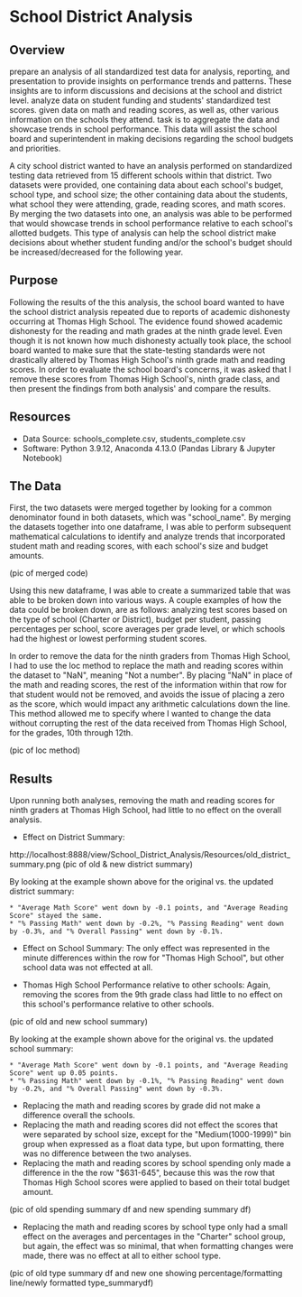 # School District Analysis 

## Overview 

prepare an analysis of all standardized test data for analysis, reporting, and presentation to provide insights on performance trends and patterns. These insights are to inform discussions and decisions at the school and district level. analyze data on student funding and students' standardized test scores. given data on math and reading scores, as well as, other various information on the schools they attend. task is to aggregate the data and showcase trends in school performance. This data will assist the school board and superintendent in making decisions regarding the school budgets and priorities.

A city school district wanted to have an analysis performed on standardized testing data retrieved from 15 different schools within that district. Two datasets were provided, one containing data about each school's budget, school type, and school size; the other containing data about the students, what school they were attending, grade, reading scores, and math scores. By merging the two datasets into one, an analysis was able to be performed that would showcase trends in school performance relative to each school's allotted budgets. This type of analysis can help the school district make decisions about whether student funding and/or the school's budget should be increased/decreased for the following year. 

## Purpose

Following the results of the this analysis, the school board wanted to have the school district analysis repeated due to reports of academic dishonesty occurring at Thomas High School. The evidence found showed academic dishonesty for the reading and math grades at the ninth grade level. Even though it is not known how much dishonesty actually took place, the school board wanted to make sure that the state-testing standards were not drastically altered by Thomas High School's ninth grade math and reading scores. In order to evaluate the school board's concerns, it was asked that I remove these scores from Thomas High School's, ninth grade class, and then present the findings from both analysis' and compare the results. 

## Resources 

* Data Source: schools_complete.csv, students_complete.csv
* Software: Python 3.9.12, Anaconda 4.13.0 (Pandas Library & Jupyter Notebook)

## The Data 

First, the two datasets were merged together by looking for a common denominator found in both datasets, which was "school_name". By merging the datasets together into one dataframe, I was able to perform subsequent mathematical calculations to identify and analyze trends that incorporated student math and reading scores, with each school's size and budget amounts. 

(pic of merged code)

Using this new dataframe, I was able to create a summarized table that was able to be broken down into various ways. A couple examples of how the data could be broken down, are as follows: analyzing test scores based on the type of school (Charter or District), budget per student, passing percentages per school, score averages per grade level, or which schools had the highest or lowest performing student scores. 

In order to remove the data for the ninth graders from Thomas High School, I had to use the loc method to replace the math and reading scores within the dataset to "NaN", meaning "Not a number". By placing "NaN" in place of the math and reading scores, the rest of the information within that row for that student would not be removed, and avoids the issue of placing a zero as the score, which would impact any arithmetic calculations down the line. This method allowed me to specify where I wanted to change the data without corrupting the rest of the data received from Thomas High School, for the grades, 10th through 12th. 

(pic of loc method)

## Results

Upon running both analyses, removing the math and reading scores for ninth graders at Thomas High School, had little to no effect on the overall analysis. 

* Effect on District Summary: 

http://localhost:8888/view/School_District_Analysis/Resources/old_district_summary.png
(pic of old & new district summary)

By looking at the example shown above for the original vs. the updated district summary: 

	* "Average Math Score" went down by -0.1 points, and "Average Reading Score" stayed the same.
	* "% Passing Math" went down by -0.2%, "% Passing Reading" went down by -0.3%, and "% Overall Passing" went down by -0.1%.



* Effect on School Summary: The only effect was represented in the minute differences within the row for "Thomas High School", but other school data was not effected at all. 

* Thomas High School Performance relative to other schools: Again, removing the scores from the 9th grade class had little to no effect on this school's performance relative to other schools. 

(pic of old and new school summary) 

By looking at the example shown above for the original vs. the updated school summary:
	
	* "Average Math Score" went down by -0.1 points, and "Average Reading Score" went up 0.05 points.
	* "% Passing Math" went down by -0.1%, "% Passing Reading" went down by -0.2%, and "% Overall Passing" went down by -0.3%.

* Replacing the math and reading scores by grade did not make a difference overall the schools.
* Replacing the math and reading scores did not effect the scores that were separated by school size, except for the "Medium(1000-1999)" bin group when expressed as a float data type, but upon formatting, there was no difference between the two analyses.
* Replacing the math and reading scores by school spending only made a difference in the the row "$631-645", because this was the row that Thomas High School scores were applied to based on their total budget amount. 

(pic of old spending summary df and new spending summary df)

* Replacing the math and reading scores by school type only had a small effect on the averages and percentages in the "Charter" school group, but again, the effect was so minimal, that when formatting changes were made, there was no effect at all to either school type. 

(pic of old type summary df and new one showing percentage/formatting line/newly formatted type_summarydf) 











